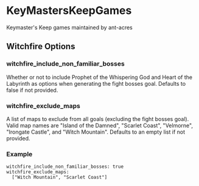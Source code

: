 # KeyMastersKeepGames
Keymaster's Keep games maintained by ant-acres

## Witchfire Options

### witchfire_include_non_familiar_bosses
Whether or not to include Prophet of the Whispering God and Heart of the Labyrinth as options when generating the fight bosses goal. Defaults to false if not provided.

### witchfire_exclude_maps
A list of maps to exclude from all goals (excluding the fight bosses goal). Valid map names are "Island of the Damned", "Scarlet Coast", "Velmorne",  "Irongate Castle", and "Witch Mountain". Defaults to an empty list if not provided.

### Example
```
witchfire_include_non_familiar_bosses: true
witchfire_exclude_maps:
  ["Witch Mountain", "Scarlet Coast"]
```
